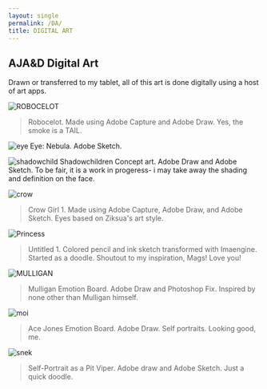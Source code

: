 ```yaml
---
layout: single
permalink: /DA/
title: DIGITAL ART
---
```

## AJA&D Digital Art
Drawn or transferred to my tablet, all of this art is done digitally using a host of art apps.

![ROBOCELOT](/great_gatsbys/0E93E6E7-BCC4-4C4E-8951-3F699D8B32F6.jpeg)
> Robocelot. Made using Adobe Capture and Adobe Draw. Yes, the smoke is a TAIL.

![eye](great_gatsbys/_pages/5F77467D-E97A-4653-9FF3-75C0FE7F31C1.jpeg)
Eye: Nebula. Adobe Sketch.

![shadowchild](great_gatsbys/_pages/6291F344-BC61-42F2-B1F9-6D9EEABB0D3D.jpeg)
Shadowchildren Concept art. Adobe Draw and Adobe Sketch. To be fair, it is a work in progeress- i may take away the shading and definition on the face.

![crow](/great_gatsbys/1A894163-FF09-4730-A596-E0CAF54BE56F.png)
> Crow Girl 1. Made using Adobe Capture, Adobe Draw, and Adobe Sketch. Eyes based on Ziksua's art style.


![Princess](/great_gatsbys/6EDF4D46-D8BD-4096-B367-5688D5EEDB81.jpeg)
> Untitled 1. Colored pencil and ink sketch transformed with Imaengine. Started as a doodle. Shoutout to my inspiration, Mags! Love you!


![MULLIGAN](/great_gatsbys/7409614D-00EF-410D-8B2B-6F6A5840D9C9.jpeg)
> Mulligan Emotion Board. Adobe Draw and Photoshop Fix. Inspired by none other than Mulligan himself.


![moi](/great_gatsbys/1C33229A-C2E1-4B55-B950-4BD6E1EA60DF.png)
> Ace Jones Emotion Board. Adobe Draw. Self portraits. Looking good, me.


![snek](/great_gatsbys/7B388108-B8F4-4156-9917-7C75673DD50C.png)
> Self-Portrait as a Pit Viper. Adobe draw and Adobe Sketch. Just a quick doodle.
